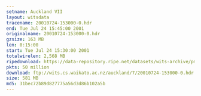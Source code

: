 ```yaml
---
setname: Auckland VII
layout: witsdata
tracename: 20010724-153000-0.hdr
end: Tue Jul 24 15:45:00 2001
originalname: 20010724-153000-0.hdr
gzsize: 163 MB
len: 0:15:00
start: Tue Jul 24 15:30:00 2001
totalwirelen: 2,568 MB
ripedownload: https://data-repository.ripe.net/datasets/wits-archive/pma/long/auck/7//20010724-153000-0.hdr.gz
pkts: 50 million
download: ftp://wits.cs.waikato.ac.nz/auckland/7/20010724-153000-0.hdr.gz
size: 581 MB
md5: 31bec72b89d827775a56d3d86b102a5b
---
```

